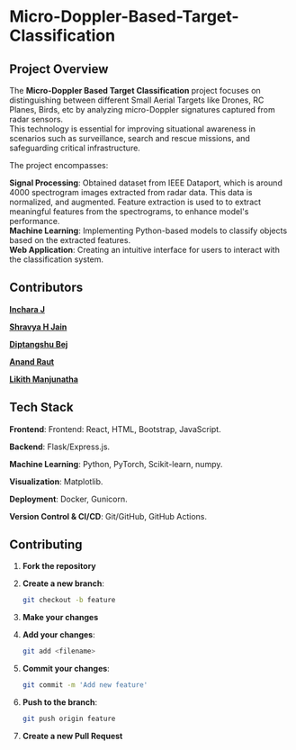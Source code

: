 
# Micro-Doppler-Based-Target-Classification

## Project Overview

The **Micro-Doppler Based Target Classification** project focuses on distinguishing between different Small Aerial Targets like Drones, RC Planes, Birds, etc by analyzing micro-Doppler signatures captured from radar sensors. <br>
This technology is essential for improving situational awareness in scenarios such as surveillance, search and rescue missions, and safeguarding critical infrastructure. <br>

The project encompasses:

**Signal Processing**: Obtained dataset from IEEE Dataport, which is around 4000 spectrogram images extracted from radar data. This data is normalized, and augmented. Feature extraction is used to to extract meaningful features                           from the spectrograms, to enhance model's performance.<br>
**Machine Learning**: Implementing Python-based models to classify objects based on the extracted features.<br>
**Web Application**: Creating an intuitive interface for users to interact with the classification system.<br>

## Contributors 

**[Inchara J](https://github.com/Incharajayaram)**<br>

**[Shravya H Jain](https://github.com/shravya312)**<br>

**[Diptangshu Bej](https://github.com/DiptangshuBej)**<br>

**[Anand Raut](https://github.com/Anand-Raut9)**<br>

**[Likith Manjunatha](https://github.com/Likith-m-22)**<br>

## Tech Stack

**Frontend**: Frontend: React, HTML, Bootstrap, JavaScript.<br>

**Backend**: Flask/Express.js.<br>

**Machine Learning**: Python, PyTorch, Scikit-learn, numpy.<br>

**Visualization**: Matplotlib.<br>

**Deployment**: Docker, Gunicorn.<br>

**Version Control & CI/CD**: Git/GitHub, GitHub Actions.<br>

## Contributing

1. **Fork the repository**
2. **Create a new branch**:

   ```sh
   git checkout -b feature
   ```

3. **Make your changes**
4. **Add your changes**:

   ```sh
   git add <filename>
   ```
5. **Commit your changes**:

   ```sh
   git commit -m 'Add new feature'
   ```

6. **Push to the branch**:

   ```sh
   git push origin feature
   ```

7. **Create a new Pull Request**
